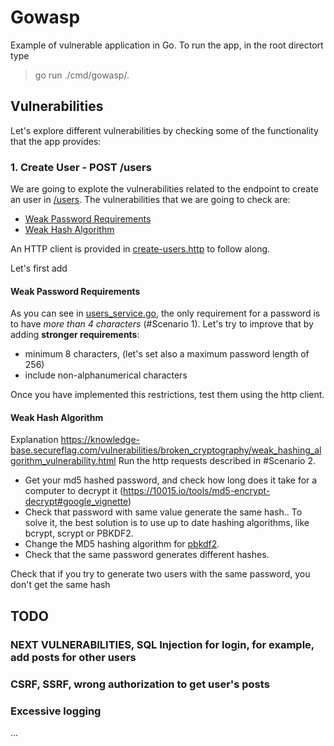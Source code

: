 # Gowasp

Example of vulnerable application in Go.
To run the app, in the root directort type
> go run ./cmd/gowasp/.

## Vulnerabilities

Let's explore different vulnerabilities by checking some of the functionality that the app provides:

### 1. Create User - POST /users

We are going to explote the vulnerabilities related to the endpoint to create an user in [/users](http://localhost:8080/users).
The vulnerabilities that we are going to check are:
+ [Weak Password Requirements](https://cwe.mitre.org/data/definitions/521.html)
+ [Weak Hash Algorithm](https://cwe.mitre.org/data/definitions/328.html)

An HTTP client is provided in [create-users.http](./tools/create-users.http) to follow along.

Let's first add 

#### Weak Password Requirements

As you can see in [users_service.go](./internal/services/user_service.go), the only requirement for a password is to have *more than 4 characters* (#Scenario 1).
Let's try to improve that by adding **stronger requirements**:
+ minimum 8 characters, (let's set also a maximum password length of 256)
+ include non-alphanumerical characters

Once you have implemented this restrictions, test them using the http client.

#### Weak Hash Algorithm

Explanation https://knowledge-base.secureflag.com/vulnerabilities/broken_cryptography/weak_hashing_algorithm_vulnerability.html
Run the http requests described in #Scenario 2. 
+ Get your md5 hashed password, and check how long does it take for a computer to decrypt it (https://10015.io/tools/md5-encrypt-decrypt#google_vignette) 
+ Check that password with same value generate the same hash.. 
To solve it, the best solution is to use up to date hashing algorithms, like bcrypt, scrypt or PBKDF2.
+ Change the MD5 hashing algorithm for [pbkdf2](https://pkg.go.dev/golang.org/x/crypto/pbkdf2).
+ Check that the same password generates different hashes.

Check that if you try to generate two users with the same password, you don't get the same hash

## TODO

### NEXT VULNERABILITIES, SQL Injection for login, for example, add posts for other users

### CSRF, SSRF, wrong authorization to get user's posts

### Excessive logging
...